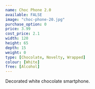 ```yaml
---
name: Choc Phone 2.0
available: FALSE
image: "choc-phone-20.jpg"
purchase_option: 0
price: 3.99
cost_price: 2.1
width: 120
height: 65
depth: 15
weight: 0
type: [Chocolate, Novelty, Wrapped]
colour: [White]
free: [Alcohol]
---
```

Decorated white chocolate smartphone.